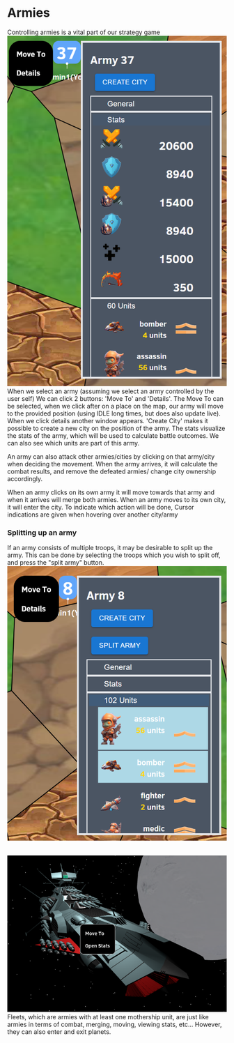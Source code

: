 # Armies
Controlling armies is a vital part of our strategy game
<br>![alt text](../images/army_details.png)
When we select an army (assuming we select an army controlled by the user self)
We can click 2 buttons: 'Move To' and 'Details'.
The Move To can be selected, when we click after on a place on the map, our army will move to the
provided position (using IDLE long times, but does also update live). When we click details another window appears.
'Create City' makes it possible to create a new city on the position of the army. 
The stats visualize the stats of the army, which will be used to calculate battle outcomes.
We can also see which units are part of this army.

An army can also attack other armies/cities by clicking on that army/city when deciding the movement.
When the army arrives, it will calculate the combat results, and remove the defeated armies/ change city ownership accordingly.

When an army clicks on its own army it will move towards that army and when it arrives will merge both armies.
When an army moves to its own city, it will enter the city.
To indicate which action will be done, Cursor indications are given when hovering over another city/army

### Splitting up an army
If an army consists of multiple troops, it may be desirable to split up the army. 
This can be done by selecting the troops which you wish to split off, and press the "split army" button.
<br>![alt text](../images/split_army_on_map.png)


<br>![alt text](../images/fleet.png)<br>
Fleets, which are armies with at least one mothership unit,  are just like armies in terms of combat, merging, moving, viewing stats, etc... However, they can also enter and exit planets. 
